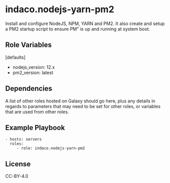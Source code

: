 indaco.nodejs-yarn-pm2
=========

Install and configure NodeJS, NPM, YARN and PM2. It also create and setup a
PM2 startup script to ensure PM" is up and running at system boot.

Role Variables
--------------

[defaults]

- nodejs_version: 12.x
- pm2_version: latest

Dependencies
------------

A list of other roles hosted on Galaxy should go here, plus any details in regards to parameters that may need to be set for other roles, or variables that are used from other roles.

Example Playbook
----------------

    - hosts: servers
      roles:
         - role: indaco.nodejs-yarn-pm2

License
-------

CC-BY-4.0
